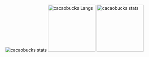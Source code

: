<p align="left">
  <img alt="cacaobucks stats" src="https://github-profile-summary-cards.vercel.app/api/cards/profile-details?username=cacaobucks&theme=dracula" />
  <img alt="cacaobucks Langs" height="150px" src="https://github-readme-stats.vercel.app/api/top-langs/?username=cacaobucks&layout=compact&show_icons=true&theme=onedark" />
  <img alt="cacaobucks stats" height="150px" src="https://github-readme-stats.vercel.app/api?username=cacaobucks&theme=onedark&show_icons=ture"/>
</p>
